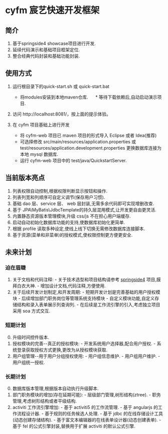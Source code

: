 # cyfm 宸艺快速开发框架

## 简介
  1. 基于springside4 showcase项目进行开发.
  2. 延续代码演示和基础项目框架定位.
  3. 整合经典代码封装和基础功能封装.
  
## 使用方式

  1. 运行根目录下的quick-start.sh 或 quick-start.bat
      * 将modules安装到本地maven仓库.
      * 等待下载依赖后,自动启动演示项目.
    
  2. 访问 http://localhost:8081/，按上面的提示体验。

  3. 在 cyfm 项目基础上进行开发
      * 将 cyfm-web 项目已 maven 项目的形式导入 Eclipse 或者 Idea(推荐)
      * 可选择修改  src/main/resources/application.properties 或 test/resources/application.development.properties 
      更换数据库连接为本地 mysql 数据库.
      * 运行 cyfm-web 项目中的 test/java/QuickstartServer.

  
## 当前版本亮点
  1. 列表权限自动控制,根据权限判断显示按钮和操作.
  2. 列表列宽和列顺序可自定义调节(保存用户习惯).
  3. 基础 dao 层、service 层、 web 层封装,无需多余代码即可实现增删改查.
  4. 基于 JPA\MyBatis\JdbcTemplate的持久层混用模式,让开发更自由更灵活.
  5. 内置静态资源版本管理模块,升级 css/js 不在担心用户端缓存.
  6. 启动自动初始化数据库功能的支持,使数据库初始化更简单.
  7. 根据 profile 读取多种设定,使线上线下切换无需修改数据库连接脚本.
  8. 基于资源(菜单和非菜单)的授权模式,使权限控制更方便更安全.


## 未来计划

### 迫在眉睫
  1. 关于文档和代码注释:
    - 关于技术选型和项目结构请参考 [springside4](https://github.com/springside/springside4) 项目,膜拜白衣大神.
    - 增加设计文档,代码注释,方便使用.
  2. 关于后续开发计划制定,和开发周期:
    - 短期开发计划是完善基础的用户授权模块
    - 后续增加部门职务岗位等管理系统支持模块
    - 自定义模块功能,自定义存储结构和录入表单展示列查询列.
    - 在后续是工作流引擎的引入,考虑独立项目采用 soa 方式交互.

### 短期计划
  0. 升级时间控件版本.
  1. 授权模块的完善--真正的授权模块:
    - 开发系统用户选择器,配合用户授权.
    - 系统登录获取授权方式更换,更改为从授权模块获取.
  2. 用户组管理--用于用户分组授权使用:
    - 用户组信息维护.
    - 用户组用户维护.
    - 用户组统一授权.

### 长期计划
  0. 数据库版本管理,根据版本自动执行升级脚本.
  1. 部门职务模块的增加(存在延期可能):
    - 层级部门管理,树形结构(ztree).
    - 职务管理,考虑树形结构或者平级结构.
  2. activiti 工作流引擎增加:
    - 基于 activiti5 的工作流管理.
    - 基于 angularjs 的工作流程设计器.
    - 基于规则的任务候选人处理.
    - 基于 jdbc 的在线存储设计工具(动态创建存储结构).
    - 基于富文本编辑器的在线表单设计器(动态创建表单).
    - 基于 fel 的公式引擎封装,替换用于扩展 activiti 的默认公式引擎.


